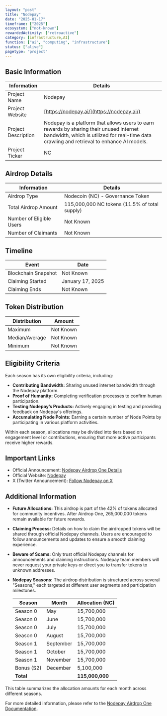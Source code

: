 ```yaml
---
layout: "post"
title: "Nodepay"
date: "2025-01-17"
timeframe: ["2025"]
ecosystem: ["not-known"]
rewardedActivity: ["retroactive"]
category: [infrastructure,AI]
function: ["ai", "computing", "infrastructure"]
status: ["alive"]
pagetype: "project"
---
```


## Basic Information

| Information         | Details                                                                                                     |
|---------------------|-------------------------------------------------------------------------------------------------------------|
| Project Name        | Nodepay                                                                                                    |
| Project Website     | [https://nodepay.ai/](https://nodepay.ai/)                                                                  |
| Project Description | Nodepay is a platform that allows users to earn rewards by sharing their unused internet bandwidth, which is utilized for real-time data crawling and retrieval to enhance AI models. |
| Project Ticker      | NC                                                                                                         |

## Airdrop Details

| Information             | Details                                                                                                 |
|-------------------------|---------------------------------------------------------------------------------------------------------|
| Airdrop Type            | Nodecoin (NC) - Governance Token                                                                        |
| Total Airdrop Amount    | 115,000,000 NC tokens (11.5% of total supply)                                                           |
| Number of Eligible Users| Not Known                                                                                              |
| Number of Claimants     | Not Known                                                                                              |

## Timeline

| Event                | Date        |
|----------------------|------------|
| Blockchain Snapshot  | Not Known  |
| Claiming Started     | January 17, 2025 |
| Claiming Ends        | Not Known  |

## Token Distribution

| Distribution | Amount    |
|--------------|-----------|
| Maximum      | Not Known |
| Median/Average | Not Known |
| Minimum      | Not Known |

## Eligibility Criteria

Each season has its own eligibility criteria, including:

- **Contributing Bandwidth:** Sharing unused internet bandwidth through the Nodepay platform.
- **Proof of Humanity:** Completing verification processes to confirm human participation.
- **Testing Nodepay’s Products:** Actively engaging in testing and providing feedback on Nodepay's offerings.
- **Accumulating Node Points:** Earning a certain number of Node Points by participating in various platform activities.

Within each season, allocations may be divided into tiers based on engagement level or contributions, ensuring that more active participants receive higher rewards.

## Important Links

- Official Announcement: [Nodepay Airdrop One Details](https://docs.nodepay.ai/nodepay-introduction/nodecoin/nodepay-airdrop-one)
- Official Website: [Nodepay](https://nodepay.ai/)
- X (Twitter Announcement): [Follow Nodepay on X](https://x.com/nodepay_ai/status/1880178328466067968)

## Additional Information

- **Future Allocations:** This airdrop is part of the 42% of tokens allocated for community incentives. After Airdrop One, 265,000,000 tokens remain available for future rewards.

- **Claiming Process:** Details on how to claim the airdropped tokens will be shared through official Nodepay channels. Users are encouraged to follow announcements and updates to ensure a smooth claiming experience.

- **Beware of Scams:** Only trust official Nodepay channels for announcements and claiming instructions. Nodepay team members will never request your private keys or direct you to transfer tokens to unknown addresses.

- **Nodepay Seasons:** The airdrop distribution is structured across several "Seasons," each targeted at different user segments and participation milestones.

  | Season   | Month     | Allocation (NC) |
  |----------|-----------|-----------------|
  | Season 0 | May       | 15,700,000      |
  | Season 0 | June      | 15,700,000      |
  | Season 0 | July      | 15,700,000      |
  | Season 0 | August    | 15,700,000      |
  | Season 1 | September | 15,700,000      |
  | Season 1 | October   | 15,700,000      |
  | Season 1 | November  | 15,700,000      |
  | Bonus (S2) | December | 5,100,000       |
  | **Total** |           | **115,000,000** |

This table summarizes the allocation amounts for each month across different seasons.

For more detailed information, please refer to the [Nodepay Airdrop One Documentation](https://docs.nodepay.ai/nodepay-introduction/nodecoin/nodepay-airdrop-one).
